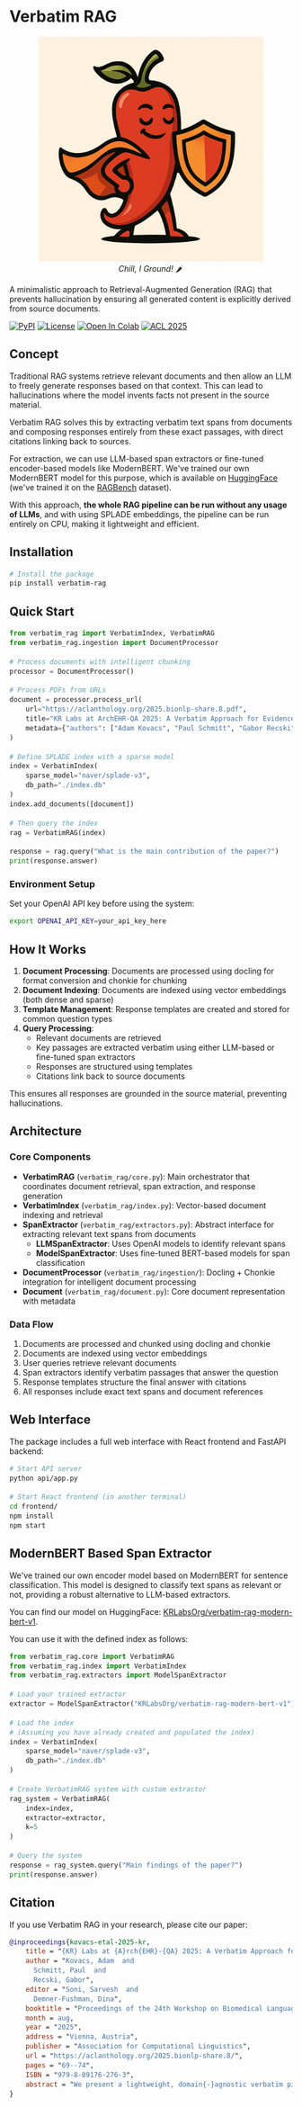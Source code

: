 # Verbatim RAG

<p align="center">
  <img src="https://github.com/KRLabsOrg/verbatim-rag/blob/main/assets/chiliground.png?raw=true" alt="ChiliGround Logo" width="400"/>
  <br><em>Chill, I Ground! 🌶 ️</em>
</p>

A minimalistic approach to Retrieval-Augmented Generation (RAG) that prevents hallucination by ensuring all generated content is explicitly derived from source documents.

[![PyPI](https://img.shields.io/pypi/v/verbatim-rag)](https://pypi.org/project/verbatim-rag/)
[![License](https://img.shields.io/badge/License-MIT-blue.svg)](https://opensource.org/licenses/MIT)
[![Open In Colab](https://colab.research.google.com/assets/colab-badge.svg)](https://colab.research.google.com/drive/1Ubca5aMaBGdHtJ1rpqj3Ke9SLEr-PaDn?usp=sharing)
[![ACL 2025](https://img.shields.io/badge/ACL%20Anthology-2025.bionlp--share.8-blue)](https://aclanthology.org/2025.bionlp-share.8/)

## Concept

Traditional RAG systems retrieve relevant documents and then allow an LLM to freely generate responses based on that context. This can lead to hallucinations where the model invents facts not present in the source material.

Verbatim RAG solves this by extracting verbatim text spans from documents and composing responses entirely from these exact passages, with direct citations linking back to sources.

For extraction, we can use LLM-based span extractors or fine-tuned encoder-based models like ModernBERT. We've trained our own ModernBERT model for this purpose, which is available on [HuggingFace](https://huggingface.co/KRLabsOrg/verbatim-rag-modern-bert-v1) (we've trained it on the [RAGBench](https://huggingface.co/datasets/galileo-ai/ragbench) dataset).

With this approach, **the whole RAG pipeline can be run without any usage of LLMs**, and with using SPLADE embeddings, the pipeline can be run entirely on CPU, making it lightweight and efficient.

## Installation

```bash
# Install the package
pip install verbatim-rag
```

## Quick Start

```python
from verbatim_rag import VerbatimIndex, VerbatimRAG
from verbatim_rag.ingestion import DocumentProcessor

# Process documents with intelligent chunking
processor = DocumentProcessor()

# Process PDFs from URLs
document = processor.process_url(
    url="https://aclanthology.org/2025.bionlp-share.8.pdf",
    title="KR Labs at ArchEHR-QA 2025: A Verbatim Approach for Evidence-Based Question Answering",
    metadata={"authors": ["Adam Kovacs", "Paul Schmitt", "Gabor Recski"]}
)

# Define SPLADE index with a sparse model
index = VerbatimIndex(
    sparse_model="naver/splade-v3", 
    db_path="./index.db"
)
index.add_documents([document])

# Then query the index
rag = VerbatimRAG(index)

response = rag.query("What is the main contribution of the paper?")
print(response.answer)
```


### Environment Setup

Set your OpenAI API key before using the system:

```bash
export OPENAI_API_KEY=your_api_key_here
```

## How It Works

1. **Document Processing**: Documents are processed using docling for format conversion and chonkie for chunking
2. **Document Indexing**: Documents are indexed using vector embeddings (both dense and sparse)
3. **Template Management**: Response templates are created and stored for common question types
4. **Query Processing**: 
   - Relevant documents are retrieved
   - Key passages are extracted verbatim using either LLM-based or fine-tuned span extractors
   - Responses are structured using templates
   - Citations link back to source documents

This ensures all responses are grounded in the source material, preventing hallucinations.

## Architecture

### Core Components

- **VerbatimRAG** (`verbatim_rag/core.py`): Main orchestrator that coordinates document retrieval, span extraction, and response generation
- **VerbatimIndex** (`verbatim_rag/index.py`): Vector-based document indexing and retrieval
- **SpanExtractor** (`verbatim_rag/extractors.py`): Abstract interface for extracting relevant text spans from documents
  - **LLMSpanExtractor**: Uses OpenAI models to identify relevant spans
  - **ModelSpanExtractor**: Uses fine-tuned BERT-based models for span classification
- **DocumentProcessor** (`verbatim_rag/ingestion/`): Docling + Chonkie integration for intelligent document processing
- **Document** (`verbatim_rag/document.py`): Core document representation with metadata

### Data Flow
1. Documents are processed and chunked using docling and chonkie
2. Documents are indexed using vector embeddings
3. User queries retrieve relevant documents
4. Span extractors identify verbatim passages that answer the question
5. Response templates structure the final answer with citations
6. All responses include exact text spans and document references

## Web Interface

The package includes a full web interface with React frontend and FastAPI backend:

```bash
# Start API server
python api/app.py

# Start React frontend (in another terminal)
cd frontend/
npm install
npm start
```

## ModernBERT Based Span Extractor

We've trained our own encoder model based on ModernBERT for sentence classification. This model is designed to classify text spans as relevant or not, providing a robust alternative to LLM-based extractors.

You can find our model on HuggingFace: [KRLabsOrg/verbatim-rag-modern-bert-v1](https://huggingface.co/KRLabsOrg/verbatim-rag-modern-bert-v1).

You can use it with the defined index as follows:

```python
from verbatim_rag.core import VerbatimRAG
from verbatim_rag.index import VerbatimIndex
from verbatim_rag.extractors import ModelSpanExtractor

# Load your trained extractor
extractor = ModelSpanExtractor("KRLabsOrg/verbatim-rag-modern-bert-v1")

# Load the index
# (Assuming you have already created and populated the index)
index = VerbatimIndex(
    sparse_model="naver/splade-v3", 
    db_path="./index.db"
)

# Create VerbatimRAG system with custom extractor
rag_system = VerbatimRAG(
    index=index,
    extractor=extractor,
    k=5
)

# Query the system
response = rag_system.query("Main findings of the paper?")
print(response.answer)
```

## Citation

If you use Verbatim RAG in your research, please cite our paper:

```bibtex
@inproceedings{kovacs-etal-2025-kr,
    title = "{KR} Labs at {A}rch{EHR}-{QA} 2025: A Verbatim Approach for Evidence-Based Question Answering",
    author = "Kovacs, Adam  and
      Schmitt, Paul  and
      Recski, Gabor",
    editor = "Soni, Sarvesh  and
      Demner-Fushman, Dina",
    booktitle = "Proceedings of the 24th Workshop on Biomedical Language Processing (Shared Tasks)",
    month = aug,
    year = "2025",
    address = "Vienna, Austria",
    publisher = "Association for Computational Linguistics",
    url = "https://aclanthology.org/2025.bionlp-share.8/",
    pages = "69--74",
    ISBN = "979-8-89176-276-3",
    abstract = "We present a lightweight, domain{-}agnostic verbatim pipeline for evidence{-}grounded question answering. Our pipeline operates in two steps: first, a sentence-level extractor flags relevant note sentences using either zero-shot LLM prompts or supervised ModernBERT classifiers. Next, an LLM drafts a question-specific template, which is filled verbatim with sentences from the extraction step. This prevents hallucinations and ensures traceability. In the ArchEHR{-}QA 2025 shared task, our system scored 42.01{\%}, ranking top{-}10 in core metrics and outperforming the organiser{'}s 70B{-}parameter Llama{-}3.3 baseline. We publicly release our code and inference scripts under an MIT license."
}
```